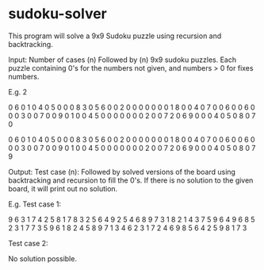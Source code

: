 # sudoku-solver
This program will solve a 9x9 Sudoku puzzle using recursion and backtracking.

Input:
Number of cases (n)
Followed by (n) 9x9 sudoku puzzles. Each puzzle containing 0's for the numbers not given, and numbers > 0 for fixes numbers.

E.g.
2

0 6 0 1 0 4 0 5 0
0 0 8 3 0 5 6 0 0
2 0 0 0 0 0 0 0 1
8 0 0 4 0 7 0 0 6
0 0 6 0 0 0 3 0 0
7 0 0 9 0 1 0 0 4
5 0 0 0 0 0 0 0 2
0 0 7 2 0 6 9 0 0
0 4 0 5 0 8 0 7 0

0 6 0 1 0 4 0 5 0
0 0 8 3 0 5 6 0 0
2 0 0 0 0 0 0 0 1
8 0 0 4 0 7 0 0 6
0 0 6 0 0 0 3 0 0
7 0 0 9 0 1 0 0 4
5 0 0 0 0 0 0 0 2
0 0 7 2 0 6 9 0 0
0 4 0 5 0 8 0 7 9

Output:
Test case (n):
Followed by solved versions of the board using backtracking and recursion to fill the 0's.
If there is no solution to the given board, it will print out no solution.

E.g.
Test case 1:

9 6 3 1 7 4 2 5 8 
1 7 8 3 2 5 6 4 9 
2 5 4 6 8 9 7 3 1 
8 2 1 4 3 7 5 9 6 
4 9 6 8 5 2 3 1 7 
7 3 5 9 6 1 8 2 4 
5 8 9 7 1 3 4 6 2 
3 1 7 2 4 6 9 8 5 
6 4 2 5 9 8 1 7 3 


Test case 2:

No solution possible.
